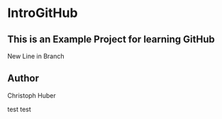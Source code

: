# IntroGitHub

## This is an Example Project for learning GitHub

New Line in Branch

## Author

Christoph Huber

test test
